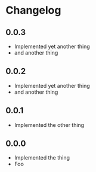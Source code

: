 # Changelog

## 0.0.3
- Implemented yet another thing
- and another thing

## 0.0.2
- Implemented yet another thing
- and another thing

## 0.0.1
- Implemented the other thing

## 0.0.0
- Implemented the thing
- Foo
